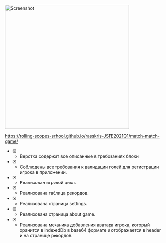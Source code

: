<img width="400" alt="Screenshot" src="https://user-images.githubusercontent.com/62946911/120231412-0adc7f80-c25a-11eb-9121-010ea13180fa.png">

https://rolling-scopes-school.github.io/rasskris-JSFE2021Q1/match-match-game/

- [x] - Верстка содержит все описанные в требованиях блоки
- [x] - Соблюдены все требования к валидации полей для регистрации игрока в приложении.
- [x] - Реализован игровой цикл.
- [x] - Реализована таблица рекордов.
- [x] - Реализована страница settings.
- [x] - Реализована страница about game.
- [x] - Реализована механика добавления аватара игрока, который хранится в indexedDb в base64 формате и отображается в header и на странице рекордов.
